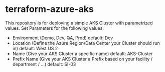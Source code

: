 # terraform-azure-aks

This repository is for deploying a simple AKS Cluster with parametrized values.
Set Parameters for the following values:

- Environment (Demo, Dev, QA, Prod) default: Dev
- Location (Define the Azure Region/Data Center your Cluster should run in) default: West US 2
- Name (Give your AKS Cluster a specific name) default: AKS-Cluster
- Prefix Name (Give your AKS Cluster a Prefix based on your facility / department / ...) default: SI-03